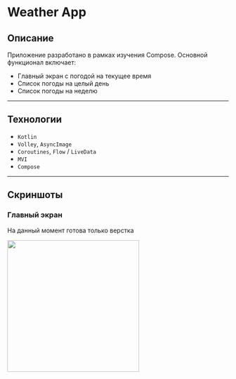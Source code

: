 # Weather App

## Описание

Приложение разработано в рамках изучения Compose. Основной функционал включает:
- Главный экран с погодой на текущее время
- Список погоды на целый день
- Список погоды на неделю

---

## Технологии

- `Kotlin`
- `Volley`, `AsyncImage`
- `Coroutines`, `Flow` / `LiveData`
- `MVI`
- `Compose`

---

## Скриншоты

### Главный экран

На данный момент готова только верстка

<img src="[https://iili.io/FF1FZCl.png](https://iili.io/FF1FZCl.th.png)" width="300">
